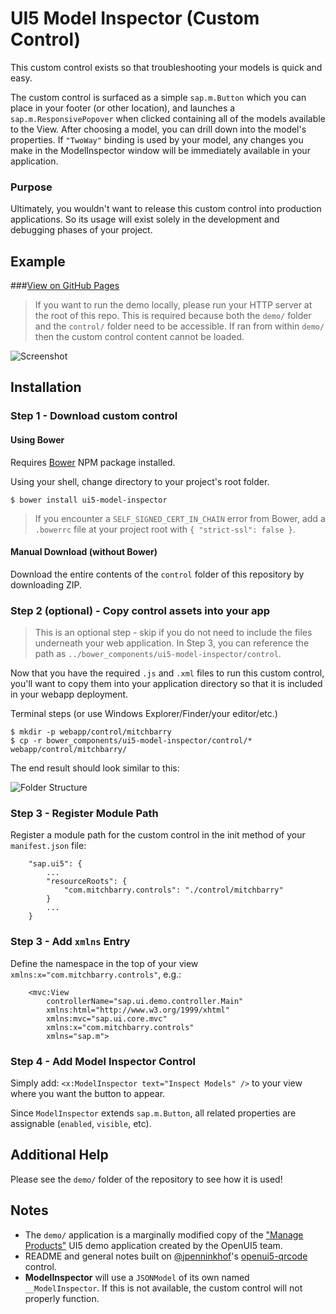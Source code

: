 # UI5 Model Inspector (Custom Control)

This custom control exists so that troubleshooting your models is quick and easy. 

The custom control is surfaced as a simple `sap.m.Button` which you can place in your 
footer (or other location), and launches a `sap.m.ResponsivePopover` when clicked 
containing all of the models available to the View. After choosing a model, you can 
drill down into the model's properties. If `"TwoWay"` binding is used by your model, 
any changes you make in the ModelInspector window will be immediately available 
in your application. 

### Purpose

Ultimately, you wouldn't want to release this custom control into production applications. 
So its usage will exist solely in the development and debugging phases of your project. 

## Example

###[View on GitHub Pages](https://mitch-b.github.io/ui5-model-inspector/demo/)

> If you want to run the demo locally, please run your HTTP server at the root of this repo. 
This is required because both the `demo/` folder and the `control/` folder need to be 
accessible. If ran from within `demo/` then the custom control content cannot be loaded.

![Screenshot](http://i.imgur.com/hLtE5hk.png)

## Installation

### Step 1 - Download custom control

#### Using Bower 
Requires [Bower](https://bower.io/) NPM package installed.

Using your shell, change directory to your project's root folder.

```
$ bower install ui5-model-inspector
```

> If you encounter a `SELF_SIGNED_CERT_IN_CHAIN` error from Bower, add a 
`.bowerrc` file at your project root with `{ "strict-ssl": false }`.

#### Manual Download (without Bower)
Download the entire contents of the `control` folder of this repository by downloading ZIP. 

### Step 2 (optional) - Copy control assets into your app

> This is an optional step - skip if you do not need to include the files underneath your web application. In Step 3, you can reference the path as `../bower_components/ui5-model-inspector/control`.

Now that you have the required `.js` and `.xml` files to run this custom control, 
you'll want to copy them into your application directory so that it is included in your 
webapp deployment. 

Terminal steps (or use Windows Explorer/Finder/your editor/etc.)
```
$ mkdir -p webapp/control/mitchbarry
$ cp -r bower_components/ui5-model-inspector/control/* webapp/control/mitchbarry/
```

The end result should look similar to this:

![Folder Structure](http://i.imgur.com/3ms676n.png)

### Step 3 - Register Module Path
Register a module path for the custom control in the init method of your `manifest.json` file:

```
    "sap.ui5": {
        ...
        "resourceRoots": {
            "com.mitchbarry.controls": "./control/mitchbarry"
        }
        ...
    }
```

### Step 3 - Add `xmlns` Entry
Define the namespace in the top of your view `xmlns:x="com.mitchbarry.controls"`, e.g.:

```
    <mvc:View
	    controllerName="sap.ui.demo.controller.Main"
	    xmlns:html="http://www.w3.org/1999/xhtml"
	    xmlns:mvc="sap.ui.core.mvc"
	    xmlns:x="com.mitchbarry.controls"
	    xmlns="sap.m">
```

### Step 4 - Add Model Inspector Control
Simply add: `<x:ModelInspector text="Inspect Models" />` to your view where you want the button to appear.

Since `ModelInspector` extends `sap.m.Button`, all related properties are assignable (`enabled`, `visible`, etc).

## Additional Help
Please see the `demo/` folder of the repository to see how it is used!

## Notes
* The `demo/` application is a marginally modified copy of the ["Manage Products"](https://openui5.hana.ondemand.com/test-resources/sap/m/demokit/tutorial/worklist/07/webapp/test/mockServer.html) UI5 demo application created by the OpenUI5 team.
* README and general notes built on [@jpenninkhof](https://github.com/jpenninkhof)'s [openui5-qrcode](https://github.com/jpenninkhof/openui5-qrcode) control.
* **ModelInspector** will use a `JSONModel` of its own named `__ModelInspector`. If this is not available, the custom control will not properly function. 
